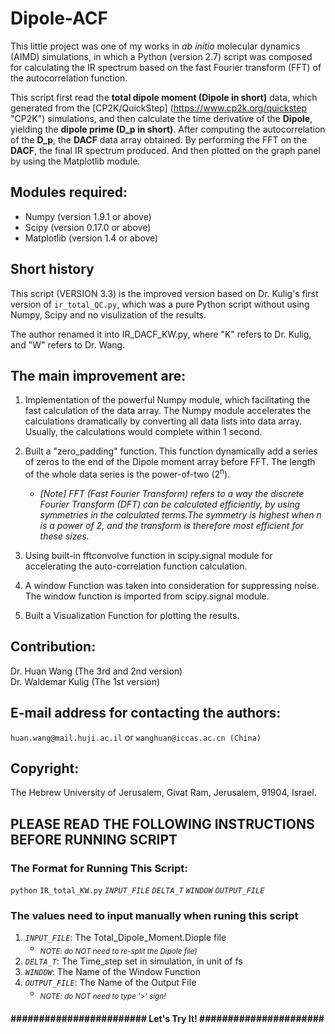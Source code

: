 # Dipole-ACF
This little project was one of my works in *ab initio* molecular dynamics (AIMD) simulations, in which a Python (version 2.7) script was composed for calculating the IR spectrum based on the fast Fourier transform (FFT) of the autocorrelation function. 

This script first read the **total dipole moment (Dipole in short)** data, which generated from the [CP2K/QuickStep] (https://www.cp2k.org/quickstep "CP2K") simulations, and then calculate the time derivative of the **Dipole**, yielding the **dipole prime (D_p in short)**. After computing the autocorrelation of the **D_p**, the **DACF** data array obtained. By performing the FFT on the **DACF**, the final IR spectrum produced. And then plotted on the graph panel by using the Matplotlib module.

## Modules required:
- Numpy (version 1.9.1 or above)
- Scipy (version 0.17.0 or above) 
- Matplotlib (version 1.4 or above)

## Short history
  This script (VERSION 3.3) is the improved version based on Dr. Kulig's first version of `ir_total_QC.py`, which was a pure Python script without using Numpy, Scipy and no visulization of the results.
    
  The author renamed it into IR_DACF_KW.py, where "K" refers to Dr. Kulig, and "W" refers to Dr. Wang.

## The main improvement are:

1. Implementation of the powerful Numpy module, which facilitating the fast calculation of the data array. The Numpy module accelerates the calculations dramatically by converting all data lists into data array. 
    Usually, the calculations would complete within 1 second.

2. Built a "zero_padding" function. This function dynamically add a series of zeros to the end of the Dipole moment array before FFT. The length of the whole data series is the power-of-two (2<sup>n</sup>).
    + *[Note] FFT (Fast Fourier Transform) refers to a way the discrete Fourier Transform (DFT) can be calculated efficiently, by using symmetries in the calculated terms.The symmetry is highest when n is a power of 2, and the transform is therefore most efficient for these sizes.*

3. Using built-in fftconvolve function in scipy.signal module for accelerating the auto-correlation function calculation.

4. A window Function was taken into consideration for suppressing noise. The window function is imported from scipy.signal module. 

5. Built a Visualization Function for plotting the results.


## Contribution:
Dr. Huan Wang         (The 3rd and 2nd version)  
Dr. Waldemar Kulig    (The 1st version)

## E-mail address for contacting the authors:
`huan.wang@mail.huji.ac.il`  or  `wanghuan@iccas.ac.cn (China)`

## Copyright:
The Hebrew University of Jerusalem, Givat Ram, Jerusalem, 91904, Israel.

## PLEASE READ THE FOLLOWING INSTRUCTIONS BEFORE RUNNING SCRIPT
###  The Format for Running This Script:
`python` `IR_total_KW.py` *`INPUT_FILE`* *`DELTA_T`* *`WINDOW`* *`OUTPUT_FILE`*

###  The values need to input manually when runing this script
  1. *`INPUT_FILE`*: The Total_Dipole_Moment.Diople file
      + <sub>*NOTE: do NOT need to re-split the Dipole file)*</sub>
  2. *`DELTA_T`*: The Time_step set in simulation, in unit of fs
  3. *`WINDOW`*: The Name of the Window Function
  4. *`OUTPUT_FILE`*: The Name of the Output File
      + <sub>*NOTE: do NOT need to type '>' sign!*</sub>
#### ########################  Let's Try It! ###################### ####
